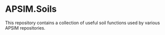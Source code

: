 # APSIM.Soils

This repository contains a collection of useful soil functions used by various APSIM repositories.